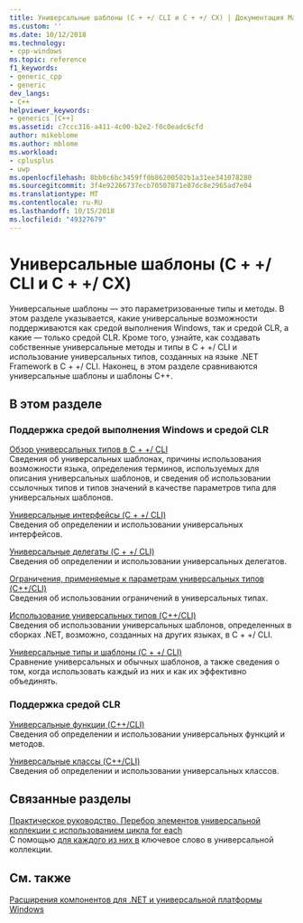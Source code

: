 ```yaml
---
title: Универсальные шаблоны (C + +/ CLI и C + +/ CX) | Документация Майкрософт
ms.custom: ''
ms.date: 10/12/2018
ms.technology:
- cpp-windows
ms.topic: reference
f1_keywords:
- generic_cpp
- generic
dev_langs:
- C++
helpviewer_keywords:
- generics [C++]
ms.assetid: c7ccc316-a411-4c00-b2e2-f0c0eadc6cfd
author: mikeblome
ms.author: mblome
ms.workload:
- cplusplus
- uwp
ms.openlocfilehash: 8bb0c6bc3459ff0b86200502b1a31ee341078280
ms.sourcegitcommit: 3f4e92266737ecb70507871e87dc8e2965ad7e04
ms.translationtype: MT
ms.contentlocale: ru-RU
ms.lasthandoff: 10/15/2018
ms.locfileid: "49327679"
---
```

# <a name="generics--ccli-and-ccx"></a>Универсальные шаблоны (C + +/ CLI и C + +/ CX)

Универсальные шаблоны — это параметризованные типы и методы. В этом разделе указывается, какие универсальные возможности поддерживаются как средой выполнения Windows, так и средой CLR, а какие — только средой CLR. Кроме того, узнайте, как создавать собственные универсальные методы и типы в C + +/ CLI и использование универсальных типов, созданных на языке .NET Framework в C + +/ CLI. Наконец, в этом разделе сравниваются универсальные шаблоны и шаблоны C++.

## <a name="in-this-section"></a>В этом разделе

### <a name="supported-by-the-windows-runtime-and-the-common-language-runtime"></a>Поддержка средой выполнения Windows и средой CLR

[Обзор универсальных типов в C + +/ CLI](../windows/overview-of-generics-in-visual-cpp.md)<br/>
Сведения об универсальных шаблонах, причины использования возможности языка, определения терминов, используемых для описания универсальных шаблонов, и сведения об использовании ссылочных типов и типов значений в качестве параметров типа для универсальных шаблонов.

[Универсальные интерфейсы (C + +/ CLI)](../windows/generic-interfaces-visual-cpp.md)<br/>
Сведения об определении и использовании универсальных интерфейсов.

[Универсальные делегаты (C + +/ CLI)](../windows/generic-delegates-visual-cpp.md)<br/>
Сведения об определении и использовании универсальных делегатов.

[Ограничения, применяемые к параметрам универсальных типов (C++/CLI)](../windows/constraints-on-generic-type-parameters-cpp-cli.md)<br/>
Сведения об использовании ограничений в универсальных типах.

[Использование универсальных типов (C++/CLI)](../windows/consuming-generics-cpp-cli.md)<br/>
Сведения об использовании универсальных шаблонов, определенных в сборках .NET, возможно, созданных на других языках, в C + +/ CLI.

[Универсальные типы и шаблоны (C + +/ CLI)](../windows/generics-and-templates-visual-cpp.md)<br/>
Сравнение универсальных и обычных шаблонов, а также сведения о том, когда использовать каждый из них и как их эффективно объединять.

### <a name="supported-by-the-common-language-runtime"></a>Поддержка средой CLR

[Универсальные функции (C++/CLI)](../windows/generic-functions-cpp-cli.md)<br/>
Сведения об определении и использовании универсальных функций и методов.

[Универсальные классы (C++/CLI)](../windows/generic-classes-cpp-cli.md)<br/>
Сведения об определении и использовании универсальных классов.

## <a name="related-sections"></a>Связанные разделы

[Практическое руководство. Перебор элементов универсальной коллекции с использованием цикла for each](../dotnet/how-to-iterate-over-a-generic-collection-with-for-each.md)<br/>
С помощью [для каждого из них в](../dotnet/for-each-in.md) ключевое слово в универсальной коллекции.

## <a name="see-also"></a>См. также

[Расширения компонентов для .NET и универсальной платформы Windows](../windows/component-extensions-for-runtime-platforms.md)